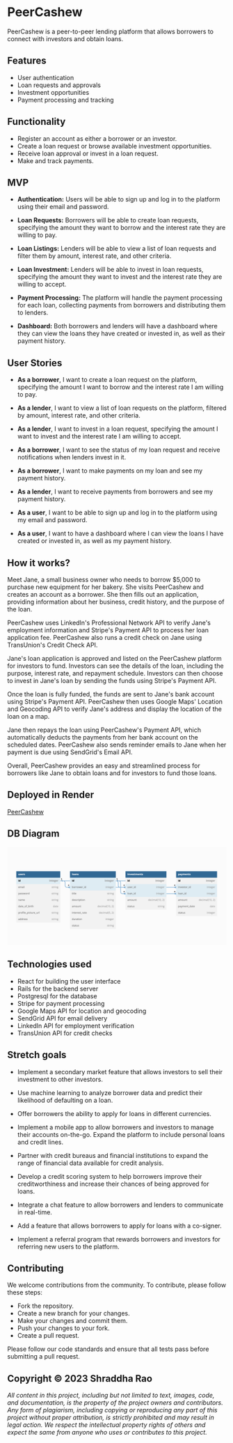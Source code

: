 # **PeerCashew**

PeerCashew is a peer-to-peer lending platform that allows borrowers to connect with investors and obtain loans.

## Features

- User authentication
- Loan requests and approvals
- Investment opportunities
- Payment processing and tracking

## Functionality

- Register an account as either a borrower or an investor.
- Create a loan request or browse available investment opportunities.
- Receive loan approval or invest in a loan request.
- Make and track payments.

## MVP

- **Authentication:** Users will be able to sign up and log in to the platform using their email and password.

- **Loan Requests:** Borrowers will be able to create loan requests, specifying the amount they want to borrow and the interest rate they are willing to pay.

- **Loan Listings:** Lenders will be able to view a list of loan requests and filter them by amount, interest rate, and other criteria.

- **Loan Investment:** Lenders will be able to invest in loan requests, specifying the amount they want to invest and the interest rate they are willing to accept.

- **Payment Processing:** The platform will handle the payment processing for each loan, collecting payments from borrowers and distributing them to lenders.

- **Dashboard:** Both borrowers and lenders will have a dashboard where they can view the loans they have created or invested in, as well as their payment history.

## User Stories

- **As a borrower**, I want to create a loan request on the platform, specifying the amount I want to borrow and the interest rate I am willing to pay.

- **As a lender**, I want to view a list of loan requests on the platform, filtered by amount, interest rate, and other criteria.

- **As a lender**, I want to invest in a loan request, specifying the amount I want to invest and the interest rate I am willing to accept.

- **As a borrower**, I want to see the status of my loan request and receive notifications when lenders invest in it.

- **As a borrower**, I want to make payments on my loan and see my payment history.

- **As a lender**, I want to receive payments from borrowers and see my payment history.

- **As a user**, I want to be able to sign up and log in to the platform using my email and password.

- **As a user**, I want to have a dashboard where I can view the loans I have created or invested in, as well as my payment history.

## How it works?

Meet Jane, a small business owner who needs to borrow $5,000 to purchase new equipment for her bakery. She visits PeerCashew and creates an account as a borrower. She then fills out an application, providing information about her business, credit history, and the purpose of the loan.

PeerCashew uses LinkedIn's Professional Network API to verify Jane's employment information and Stripe's Payment API to process her loan application fee. PeerCashew also runs a credit check on Jane using TransUnion's Credit Check API.

Jane's loan application is approved and listed on the PeerCashew platform for investors to fund. Investors can see the details of the loan, including the purpose, interest rate, and repayment schedule. Investors can then choose to invest in Jane's loan by sending the funds using Stripe's Payment API.

Once the loan is fully funded, the funds are sent to Jane's bank account using Stripe's Payment API. PeerCashew then uses Google Maps' Location and Geocoding API to verify Jane's address and display the location of the loan on a map.

Jane then repays the loan using PeerCashew's Payment API, which automatically deducts the payments from her bank account on the scheduled dates. PeerCashew also sends reminder emails to Jane when her payment is due using SendGrid's Email API.

Overall, PeerCashew provides an easy and streamlined process for borrowers like Jane to obtain loans and for investors to fund those loans.

## Deployed in Render

[PeerCashew](https://peercashew.onrender.com)

## DB Diagram

![PeerCashew](/client/src/images/dbdiagram.png)

## Technologies used

* React for building the user interface
* Rails for the backend server
* Postgresql for the database
* Stripe for payment processing
* Google Maps API for location and geocoding
* SendGrid API for email delivery
* LinkedIn API for employment verification
* TransUnion API for credit checks

## Stretch goals

* Implement a secondary market feature that allows investors to sell their investment to other investors.

* Use machine learning to analyze borrower data and predict their likelihood of defaulting on a loan.

* Offer borrowers the ability to apply for loans in different currencies.

* Implement a mobile app to allow borrowers and investors to manage their accounts on-the-go.
Expand the platform to include personal loans and credit lines.

* Partner with credit bureaus and financial institutions to expand the range of financial data available for credit analysis.

* Develop a credit scoring system to help borrowers improve their creditworthiness and increase their chances of being approved for loans.

* Integrate a chat feature to allow borrowers and lenders to communicate in real-time.

* Add a feature that allows borrowers to apply for loans with a co-signer.

* Implement a referral program that rewards borrowers and investors for referring new users to the platform.

## Contributing

We welcome contributions from the community. To contribute, please follow these steps:

- Fork the repository.
- Create a new branch for your changes.
- Make your changes and commit them.
- Push your changes to your fork.
- Create a pull request.

Please follow our code standards and ensure that all tests pass before submitting a pull request.

## Copyright © 2023 Shraddha Rao

*All content in this project, including but not limited to text, images, code, and documentation, is the property of the project owners and contributors. Any form of plagiarism, including copying or reproducing any part of this project without proper attribution, is strictly prohibited and may result in legal action. We respect the intellectual property rights of others and expect the same from anyone who uses or contributes to this project.*


